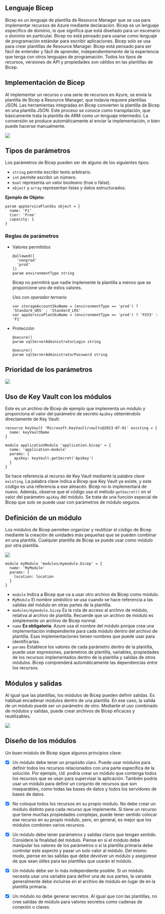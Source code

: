 ## Lenguaje Bicep
Bicep es un lenguaje de plantilla de Resource Manager que se usa para implementar recursos de Azure mediante declaración. Bicep es un lenguaje específico de dominio, lo que significa que está diseñado para un escenario o dominio en particular. Bicep no está pensado para usarse como lenguaje de programación estándar para escribir aplicaciones. Bicep solo se usa para crear plantillas de Resource Manager. Bicep está pensado para ser fácil de entender y fácil de aprender, independientemente de la experiencia que tenga con otros lenguajes de programación. Todos los tipos de recursos, versiones de API y propiedades son válidos en las plantillas de Bicep.

## Implementación de Bicep
Al implementar un recurso o una serie de recursos en Azure, se envía la plantilla de Bicep a Resource Manager, que todavía requiere plantillas JSON. Las herramientas integradas en Bicep convierten la plantilla de Bicep en una plantilla JSON. Este proceso se conoce como transpilación, que básicamente trata la plantilla de ARM como un lenguaje intermedio. La conversión se produce automáticamente al enviar la implementación, o bien puede hacerse manualmente.

![](https://learn.microsoft.com/es-es/training/modules/includes/media/bicep-to-json.png)

## Tipos de parámetros
Los parámetros de Bicep pueden ser de alguno de los siguientes tipos:

- `string` permite escribir texto arbitrario.
- `int` permite escribir un número.
- `bool` representa un valor booleano (true o false).
- `object` y `array` representan listas y datos estructurados.

**Ejemplo de Objeto:**
```bicep
param appServicePlanSku object = {
  name: 'F1'
  tier: 'Free'
  capacity: 1
}
```

### Reglas de parámetros
- Valores permitidos
  ```bicep
  @allowed([
    'nonprod'
    'prod'
  ])
  param environmentType string
  ```
  Bicep no permitirá que nadie implemente la plantilla a menos que se proporcione uno de estos valores.

  *Uso con operador ternario*
  ```bicep
  var storageAccountSkuName = (environmentType == 'prod') ? 'Standard_GRS' : 'Standard_LRS'
  var appServicePlanSkuName = (environmentType == 'prod') ? 'P2V3' : 'F1'
  ```

- Protección
  ```bicep
  @secure()
  param sqlServerAdministratorLogin string

  @secure()
  param sqlServerAdministratorPassword string
  ```

## Prioridad de los parámetros
![](https://learn.microsoft.com/es-es/training/modules/build-reusable-bicep-templates-parameters/media/4-precedence.png)

## Uso de Key Vault con los módulos
Este es un archivo de Bicep de ejemplo que implementa un módulo y proporciona el valor del parámetro de secreto `ApiKey` obteniéndolo directamente de Key Vault:

```bicep
resource keyVault 'Microsoft.KeyVault/vaults@2023-07-01' existing = {
  name: keyVaultName
}

module applicationModule 'application.bicep' = {
  name: 'application-module'
  params: {
    apiKey: keyVault.getSecret('ApiKey')
  }
}
```
 
Se hace referencia al recurso de Key Vault mediante la palabra clave `existing`. La palabra clave indica a Bicep que Key Vault ya existe, y este código es una referencia a ese almacén. Bicep no lo implementará de nuevo. Además, observe que el código usa el método `getSecret()` en el valor del parámetro `apiKey` del módulo. Se trata de una función especial de Bicep que solo se puede usar con parámetros de módulo seguros.

## Definición de un módulo
Los módulos de Bicep permiten organizar y reutilizar el código de Bicep mediante la creación de unidades más pequeñas que se pueden combinar en una plantilla. Cualquier plantilla de Bicep se puede usar como módulo por otra plantilla.

![](https://learn.microsoft.com/es-es/training/modules/includes/media/bicep-templates-modules.png)

```bicep
module myModule 'modules/mymodule.bicep' = {
  name: 'MyModule'
  params: {
    location: location
  }
}
```

- `module` Indica a Bicep que va a usar otro archivo de Bicep como módulo.
- `MyModule` El *nombre simbólico* se usa cuando se hace referencia a las salidas del módulo en otras partes de la plantilla.
- `modules/mymodule.bicep` Es la ruta de acceso al archivo de módulo, relativa al archivo de plantilla. Recuerde que un archivo de módulo es simplemente un archivo de Bicep normal.
- `name` **Es obligatoria**. Azure usa el nombre del módulo porque crea una implementación independiente para cada módulo dentro del archivo de plantilla. Esas implementaciones tienen nombres que puede usar para identificarlas.
- `params` Establece los valores de cada parámetro dentro de la plantilla, puede usar expresiones, parámetros de plantilla, variables, propiedades de los recursos implementados dentro de la plantilla y salidas de otros módulos. Bicep comprenderá automáticamente las dependencias entre los recursos.

## Módulos y salidas
Al igual que las plantillas, los módulos de Bicep pueden definir salidas. Es habitual encadenar módulos dentro de una plantilla. En ese caso, la salida de un módulo puede ser un parámetro de otro. Mediante el uso combinado de módulos y salidas, puede crear archivos de Bicep eficaces y reutilizables.

![](https://learn.microsoft.com/es-es/training/modules/create-composable-bicep-files-using-modules/media/2-compose.png)

## Diseño de los módulos
Un buen módulo de Bicep sigue algunos principios clave:

- [x] Un módulo debe tener un propósito claro. Puede usar módulos para definir todos los recursos relacionados con una parte específica de la solución. Por ejemplo, Ud. podría crear un módulo que contenga todos los recursos que se usan para supervisar la aplicación. También podría usar un módulo para definir un conjunto de recursos que son inseparables, como todas las bases de datos y todos los servidores de bases de datos.

- [x] No coloque todos los recursos en su propio módulo. No debe crear un módulo distinto para cada recurso que implemente. Si tiene un recurso que tiene muchas propiedades complejas, puede tener sentido colocar ese recurso en su propio módulo, pero, en general, es mejor que los módulos combinen varios recursos.

- [x] Un módulo debe tener parámetros y salidas claros que tengan sentido. Considere la finalidad del módulo. Piense en si el módulo debe manipular los valores de los parámetros o si la plantilla primaria debe controlar este aspecto y pasar un solo valor al módulo. Del mismo modo, piense en las salidas que debe devolver un módulo y asegúrese de que sean útiles para las plantillas que usarán el módulo.

- [x] Un módulo debe ser lo más independiente posible. Si un módulo necesita usar una variable para definir una de sus partes, la variable generalmente debe incluirse en el archivo de módulo en lugar de en la plantilla primaria.

- [x] Un módulo no debe generar secretos. Al igual que con las plantillas, no cree salidas de módulo para valores secretos como cadenas de conexión o claves.